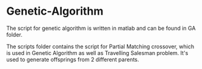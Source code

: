 # Genetic-Algorithm

The script for genetic algorithm is written in matlab and can be found in GA folder.

The scripts folder contains the script for Partial Matching crossover, which is used in Genetic Algorithm as well as Travelling Salesman problem.
It's used to generate offsprings from 2 different parents.
